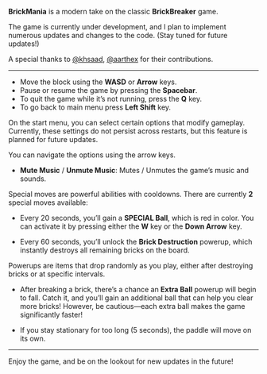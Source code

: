 

**BrickMania** is a modern take on the classic **BrickBreaker** game.

The game is currently under development, and I plan to implement numerous updates and changes to the code. (Stay tuned for future updates!)

A special thanks to [@khsaad](https://github.com/khsaad04), [@aarthex](https://github.com/Amulet9) for their contributions.


---





- Move the block using the **WASD** or **Arrow** keys.
- Pause or resume the game by pressing the **Spacebar**.
- To quit the game while it’s not running, press the **Q** key.
- To go back to main menu press **Left Shift** key.



On the start menu, you can select certain options that modify gameplay. Currently, these settings do not persist across restarts, but this feature is planned for future updates.

You can navigate the options using the arrow keys.

- **Mute Music** / **Unmute Music**: Mutes / Unmutes the game’s music and sounds.



Special moves are powerful abilities with cooldowns. There are currently **2** special moves available:

- Every 20 seconds, you’ll gain a **SPECIAL Ball**, which is red in color. You can activate it by pressing either the **W** key or the **Down Arrow** key.
  
- Every 60 seconds, you’ll unlock the **Brick Destruction** powerup, which instantly destroys all remaining bricks on the board.



Powerups are items that drop randomly as you play, either after destroying bricks or at specific intervals.

- After breaking a brick, there’s a chance an **Extra Ball** powerup will begin to fall. Catch it, and you’ll gain an additional ball that can help you clear more bricks! However, be cautious—each extra ball makes the game significantly faster!




- If you stay stationary for too long (5 seconds), the paddle will move on its own.

---

Enjoy the game, and be on the lookout for new updates in the future!
